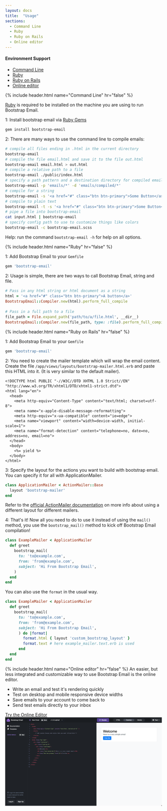 ```yaml
---
layout: docs
title:  "Usage"
sections:
  - Command Line
  - Ruby
  - Ruby on Rails
  - Online editor
---
```

#### Environment Support
- [Command Line](#command-line)
- [Ruby](#ruby)
- [Ruby on Rails](#ruby-on-rails)
- [Online editor](#online-editor)

{% include header.html name="Command Line" hr="false" %}

[Ruby](https://www.ruby-lang.org/en/documentation/installation/) is required to be installed on the machine you are using to run Bootstrap Email.

1: Install bootstrap email via [Ruby Gems](https://rubygems.org/gems/bootstrap-email)
```bash
gem install bootstrap-email
```

2: There are many ways to use the command line to compile emails:
```bash
# compile all files ending in .html in the current directory
bootstrap-email
# compile the file email.html and save it to the file out.html
bootstrap-email email.html > out.html
# compile a relative path to a file
bootstrap-email ./public/index.html
# specify a path pattern and a destination directory for compiled emails to be saved to
bootstrap-email -p 'emails/*' -d 'emails/compiled/*'
# compile for a string
bootstrap-email -s '<a href="#" class="btn btn-primary">Some Button</a>'
# compile to plain text
bootstrap-email -t -s '<a href="#" class="btn btn-primary">Some Button</a>'
# pipe a file into bootstrap-email
cat input.html | bootstrap-email
# specify config path to use to customize things like colors
bootstrap-email -c bootstrap-email.scss
```

Help: run the command `bootstrap-email -h` for help on all options.

{% include header.html name="Ruby" hr="false" %}

1: Add Bootstrap Email to your `Gemfile`

```ruby
gem 'bootstrap-email'
```

2: Usage is simple, there are two ways to call Bootstrap Email, string and file.
```ruby
# Pass in any html string or html document as a string
html = '<a href="#" class="btn btn-primary">A button</a>'
BootstrapEmail::Compiler.new(html).perform_full_compile

# Pass in a full path to a file
file_path = File.expand_path('path/to/a/file.html', __dir__)
BootstrapEmail::Compiler.new(file_path, type: :file).perform_full_compile
```

{% include header.html name="Ruby on Rails" hr="false" %}

1: Add Bootstrap Email to your `Gemfile`

```ruby
gem 'bootstrap-email'
```

2: You need to create the mailer template which will wrap the email content. Create the file `/app/views/layouts/bootstrap-mailer.html.erb` and paste this HTML into it. (It is very similar to the default mailer).
```erb
<!DOCTYPE html PUBLIC "-//W3C//DTD XHTML 1.0 Strict//EN" "http://www.w3.org/TR/xhtml1/DTD/xhtml1-strict.dtd">
<html lang="en">
  <head>
    <meta http-equiv="Content-Type" content="text/html; charset=utf-8">
    <meta name="x-apple-disable-message-reformatting">
    <meta http-equiv="x-ua-compatible" content="ie=edge">
    <meta name="viewport" content="width=device-width, initial-scale=1">
    <meta name="format-detection" content="telephone=no, date=no, address=no, email=no">
  </head>
  <body>
    <%= yield %>
  </body>
</html>
```

3: Specify the layout for the actions you want to build with bootstrap email. You can specify it for all with ApplicationMailer.
```ruby
class ApplicationMailer < ActionMailer::Base
  layout 'bootstrap-mailer'
end
```
Refer to the [official ActionMailer documentation](http://guides.rubyonrails.org/action_mailer_basics.html#action-mailer-layouts) on more info about using a different layout for different mailers.

<!-- 4: Create a new stylesheet `/app/assets/stylesheets/application-mailer.scss` and import `bootstrap-email`. This is where your custom styles and overrides that you want to be inlined should live.

```sass
@import 'bootstrap-email';
```

5: Add this line in `/config/initializers/asset.rb` to compile your new SASS file.

```ruby
Rails.application.config.assets.precompile += %w( application-mailer.scss )
```

6: Create the view file `/app/views/example_mailer/greet.html.erb`.

You can also create the view `/app/views/example_mailer/greet.text.erb`. In this case don't forget to create also the textual layout `/app/views/layouts/example_mailer.text.erb`.

If you do  not create a textual view file, a text part is automatically added by the `premailer-rails` gem. -->


4: That's it! Now all you need to do to use it instead of using the `mail()` method, you use the `bootstrap_mail()` method to kick off Bootstrap Email compilation!

```ruby
class ExampleMailer < ApplicationMailer
  def greet
    bootstrap_mail(
      to: 'to@example.com',
      from: 'from@example.com',
      subject: 'Hi From Bootstrap Email',
    )
  end
end
```

You can also use the `format` in the usual way.
```ruby
class ExampleMailer < ApplicationMailer
  def greet
    bootstrap_mail(
      to: 'to@example.com',
      from: 'from@example.com',
      subject: 'Hi From Bootstrap Email',
      ) do |format|
        format.html { layout 'custom_bootstrap_layout' }
        format.text # here example_mailer.text.erb is used
      end
  end
end
```

{% include header.html name="Online editor" hr="false" %}
An easier, but less integrated and customizable way to use Bootstrap Email is the online editor.
- Write an email and test it's rendering quickly
- Test on desktop and mobile responsive device widths
- Save emails to your account to come back to
- Send test emails directly to your inbox

<a href="https://app.bootstrapemail.com/editor?version=1" class="btn btn-purple my-3">Try the Online Editor</a>
<img class="w-100" src="/img/editor.png" />
